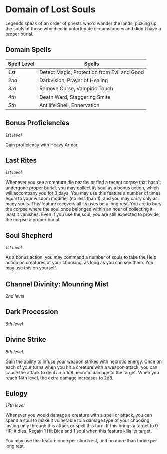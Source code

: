 # Domain of Lost Souls
Legends speak of an order of priests who'd wander the lands, picking up the souls of those who died in unfortunate circumstances and didn't have a proper burial.

## Domain Spells
Spell Level | Spells
--- | ---
*1st* | Detect Magic, Protection from Evil and Good
*2nd* | Darkvision, Prayer of Healing
*3rd* | Remove Curse, Vampiric Touch
*4th* | Death Ward, Staggering Smite
*5th* | Antilife Shell, Ennervation

## Bonus Proficiencies
*1st level*

Gain proficiency with Heavy Armor.

## Last Rites
*1st level*

Whenever you see a creature die nearby or find a recent corpse that hasn't undergone proper burial, you may collect its soul as a bonus action, which will accompany you for 3 days. You may use this feature a number of times equal to your wisdom modifier (no less than 1), and you may carry only as many souls. This feature recovers all its uses on a long rest. You are to bury the corpse where the soul once belonged within an hour of collecting it, least it vanishes. Even if you use the soul, you are still expected to provide the corpse a proper burial.

## Soul Shepherd
*1st level*

As a bonus action, you may command a number of souls to take the Help action on creatures of your choosing, as long as you can see them. You may use this on yourself.

## Channel Divinity: Mounring Mist
*2nd level*



## Dark Procession
*6th level*



## Divine Strike
*8th level*

Gain the ability to infuse your weapon strikes with necrotic energy.
Once on each of your turns when you hit a creature with a weapon attack, you can cause the attack to deal an a 1d8 necrotic damage to the target.
When you reach 14th level, the extra damage increases to 2d8.

## Eulogy
*17th level*

Whenever you would damage a creature with a spell or attack, you can spend a soul to make it vulnerable to a damage type of your choosing, lasting only through this attack or spell this turn. If this brings a target to 0 HP, it dies. Regain 1 Hit Dice and 1 soul when this feature kills its target.

You may use this feature once per short rest, and no more than thrice per long rest.
